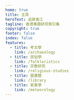 ```yaml
---
home: true
title: 主頁
heroText: 追跡香江
tagline: 香港專題研究索引集
copyright: true
footer: false
index: false
features:
  - title: 考古學
    link: /archaeology
  - title: 民俗學
    link: /folkloristics
  - title: 宗教研究
    link: /religious-studies
  - title: 圖書館
    link: /library
  - title: 氣象學
    link: /meteorology
---
```

